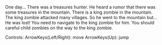 One day... There was a treasures hunter.
He heard a rumor that there was some treasures in the mountain.
There is a king zombie in the mountain. The king zombie attacked many villages. 
So he went to the mountain but... He was lost!
You need to navigate to the king zombie for him.
You should careful child zombies on the way to the king zombie.

Controls:
  ArrowKeys(Left/Right): move
  ArrowKeys(Up):         jump